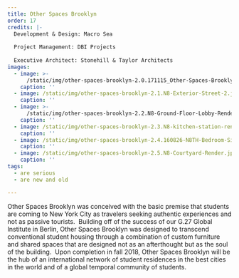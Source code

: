 ```yaml
---
title: Other Spaces Brooklyn
order: 17
credits: |-
  Development & Design: Macro Sea  
    
  Project Management: DBI Projects  
    
  Executive Architect: Stonehill & Taylor Architects
images:
  - image: >-
      /static/img/other-spaces-brooklyn-2.0.171115_Other-Spaces-Brooklyn-Exterior-Render.jpg
    caption: ''
  - image: /static/img/other-spaces-brooklyn-2.1.N8-Exterior-Street-2.jpg
    caption: ''
  - image: >-
      /static/img/other-spaces-brooklyn-2.2.N8-Ground-Floor-Lobby-Rendering-170113-16-9.jpg
    caption: ''
  - image: /static/img/other-spaces-brooklyn-2.3.N8-kitchen-station-render.jpg
    caption: ''
  - image: /static/img/other-spaces-brooklyn-2.4.160826-N8TH-Bedroom-Single-Bed.jpg
    caption: ''
  - image: /static/img/other-spaces-brooklyn-2.5.N8-Courtyard-Render.jpg
    caption: ''
tags:
  - are serious
  - are new and old

---
```

Other Spaces Brooklyn was conceived with the basic premise that students are coming to New York City as travelers seeking authentic experiences and not as passive tourists.  Building off of the success of our G.27 Global Institute in Berlin, Other Spaces Brooklyn was designed to transcend conventional student housing through a combination of custom furniture and shared spaces that are designed not as an afterthought but as the soul of the building.  Upon completion in fall 2018, Other Spaces Brooklyn will be the hub of an international network of student residences in the best cities in the world and of a global temporal community of students.
